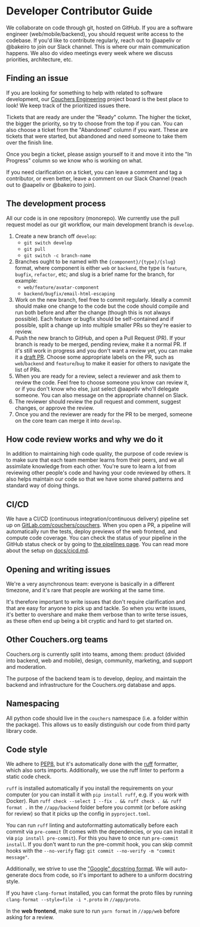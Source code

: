 # Developer Contributor Guide

We collaborate on code through git, hosted on GitHub. If you are a software engineer (web/mobile/backend), you should request write access to the codebase. If you'd like to contribute regularly, reach out to @aapeliv or @bakeiro to join our Slack channel. This is where our main communication happens. We also do video meetings every week where we discuss priorities, architecture, etc.

## Finding an issue

If you are looking for something to help with related to software development, our [Couchers Engineering](https://github.com/orgs/Couchers-org/projects/6) project board is the best place to look! We keep track of the prioritized issues there.


Tickets that are ready are under the "Ready" column. The higher the ticket, the bigger the priority, so try to choose from the top if you can. You can also choose a ticket from the "Abandoned" column if you want. These are tickets that were started, but abandoned and need someone to take them over the finish line.

Once you begin a ticket, please assign yourself to it and move it into the "In Progress" column so we know who is working on what. 

If you need clarification on a ticket, you can leave a comment and tag a contributor, or even better, leave a comment on our Slack Channel (reach out to @aapeliv or @bakeiro to join).

## The development process

All our code is in one repository (monorepo). We currently use the pull request model as our git workflow, our main development branch is `develop`.

1. Create a new branch off `develop`:
    - `git switch develop`
    - `git pull`
    - `git switch -c branch-name`
2. Branches ought to be named with the `{component}/{type}/{slug}` format, where component is either `web` or `backend`, the type is `feature`, `bugfix`, `refactor`, etc; and slug is a brief name for the branch, for example:
    - `web/feature/avatar-component`
    - `backend/bugfix/email-html-escaping`
3. Work on the new branch, feel free to commit regularly. Ideally a commit should make one change to the code but the code should compile and run both before and after the change (though this is not always possible). Each feature or bugfix should be self-contained and if possible, split a change up into multiple smaller PRs so they're easier to review.
4. Push the new branch to GitHub, and open a Pull Request (PR). If your branch is ready to be merged, pending review, make it a normal PR. If it's still work in progress and you don't want a review yet, you can make it a [draft PR](https://github.blog/2019-02-14-introducing-draft-pull-requests/). Choose some appropriate labels on the PR, such as `web`/`backend` and `feature`/`bug` to make it easier for others to navigate the list of PRs.
5. When you are ready for a review, select a reviewer and ask them to review the code. Feel free to choose someone you know can review it, or if you don't know who else, just select @aapeliv who'll delegate someone. You can also message on the appropriate channel on Slack.
6. The reviewer should review the pull request and comment, suggest changes, or approve the review.
7. Once you and the reviewer are ready for the PR to be merged, someone on the core team can merge it into `develop`.

## How code review works and why we do it

In addition to maintaining high code quality, the purpose of code review is to make sure that each team member learns from their peers, and we all assimilate knowledge from each other. You're sure to learn a lot from reviewing other people's code and having your code reviewed by others. It also helps maintain our code so that we have some shared patterns and standard way of doing things.

## CI/CD

We have a CI/CD (continuous integration/continuous delivery) pipeline set up on [GitLab.com/couchers/couchers](https://gitlab.com/couchers/couchers/). When you open a PR, a pipeline will automatically run the tests, deploy previews of the web frontend, and compute code coverage. You can check the status of your pipeline in the GitHub status check or by going to [the pipelines page](https://gitlab.com/couchers/couchers/-/pipelines). You can read more about the setup on [docs/cicd.md](cicd.md).

## Opening and writing issues

We're a very asynchronous team: everyone is basically in a different timezone, and it's rare that people are working at the same time.

It's therefore important to write issues that don't require clarification and that are easy for anyone to pick up and tackle. So when you write issues, it's better to overshare and make them verbose than to write terse issues, as these often end up being a bit cryptic and hard to get started on.

## Other Couchers.org teams

Couchers.org is currently split into teams, among them: product (divided into backend, web and mobile), design, community, marketing, and support and moderation.

The purpose of the backend team is to develop, deploy, and maintain the backend and infrastructure for the Couchers.org database and apps.

## Namespacing

All python code should live in the `couchers` namespace (i.e. a folder within the package). This allows us to easily distinguish our code from third party library code.

## Code style

We adhere to [PEP8](https://www.python.org/dev/peps/pep-0008/), but it's automatically done with the [ruff](https://docs.astral.sh/ruff/) formatter, which also sorts imports. Additionally, we use the ruff linter to perform a static code check.

`ruff` is installed automatically if you install the requirements on your computer (or you can install it with `pip install ruff`, e.g. if you work with Docker). Run `ruff check --select I --fix . && ruff check . && ruff format .` in the `//app/backend` folder before you commit (or before asking for review) so that it picks up the config in `pyproject.toml`.

You can run `ruff` linting and autoformatting automatically before each commit via `pre-commit` (It comes with the dependencies, or you can install it via `pip install pre-commit`). For this you have to once run `pre-commit install`. If you don't want to run the pre-commit hook, you can skip commit hooks with the `--no-verify` flag: `git commit --no-verify -m "commit message"`.

Additionally, we strive to use the ["Google" docstring format](https://sphinxcontrib-napoleon.readthedocs.io/en/latest/example_google.html). We will auto-generate docs from code, so it's important to adhere to a uniform docstring style.

If you have `clang-format` installed, you can format the proto files by running `clang-format --style=file -i *.proto` in `//app/proto`.

In the **web frontend**, make sure to run `yarn format` in `//app/web` before asking for a review.
